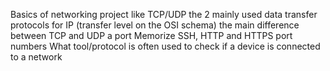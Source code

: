 Basics of networking project like TCP/UDP
 the 2 mainly used data transfer protocols for IP (transfer level on the OSI schema)
the main difference between TCP and UDP
a port
Memorize SSH, HTTP and HTTPS port numbers
What tool/protocol is often used to check if a device is connected to a network
